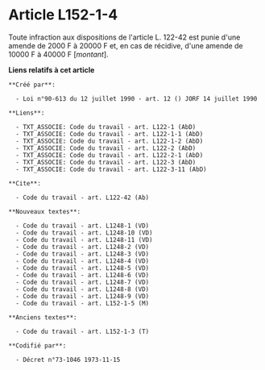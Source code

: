 # Article L152-1-4

Toute infraction aux dispositions de l'article L. 122-42 est punie d'une amende de 2000 F à 20000 F et, en cas de récidive,
d'une amende de 10000 F à 40000 F [*montant*].

**Liens relatifs à cet article**

	**Créé par**:

	  - Loi n°90-613 du 12 juillet 1990 - art. 12 () JORF 14 juillet 1990

	**Liens**:

	  - TXT_ASSOCIE: Code du travail - art. L122-1 (AbD)
	  - TXT_ASSOCIE: Code du travail - art. L122-1-1 (AbD)
	  - TXT_ASSOCIE: Code du travail - art. L122-1-2 (AbD)
	  - TXT_ASSOCIE: Code du travail - art. L122-2 (AbD)
	  - TXT_ASSOCIE: Code du travail - art. L122-2-1 (AbD)
	  - TXT_ASSOCIE: Code du travail - art. L122-3 (AbD)
	  - TXT_ASSOCIE: Code du travail - art. L122-3-11 (AbD)

	**Cite**:

	  - Code du travail - art. L122-42 (Ab)

	**Nouveaux textes**:

	  - Code du travail - art. L1248-1 (VD)
	  - Code du travail - art. L1248-10 (VD)
	  - Code du travail - art. L1248-11 (VD)
	  - Code du travail - art. L1248-2 (VD)
	  - Code du travail - art. L1248-3 (VD)
	  - Code du travail - art. L1248-4 (VD)
	  - Code du travail - art. L1248-5 (VD)
	  - Code du travail - art. L1248-6 (VD)
	  - Code du travail - art. L1248-7 (VD)
	  - Code du travail - art. L1248-8 (VD)
	  - Code du travail - art. L1248-9 (VD)
	  - Code du travail - art. L152-1-5 (M)

	**Anciens textes**:

	  - Code du travail - art. L152-1-3 (T)

	**Codifié par**:

	  - Décret n°73-1046 1973-11-15
